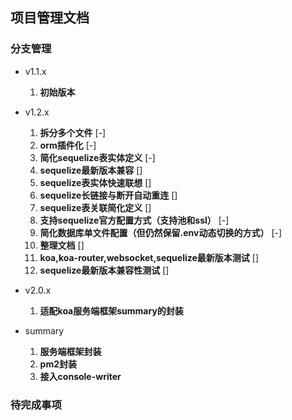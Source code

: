 ## 项目管理文档

### 分支管理

- v1.1.x
    1. **初始版本**

- v1.2.x
    1. **拆分多个文件** [-]
    2. **orm插件化** [-]
    3. **简化sequelize表实体定义** [-]
    4. **sequelize最新版本兼容** []
    5. **sequelize表实体快速联想** []
    6. **sequelize长链接与断开自动重连** []
    7. **sequelize表关联简化定义** []
    8. **支持sequelize官方配置方式（支持池和ssl）** [-]
    9. **简化数据库单文件配置（但仍然保留.env动态切换的方式）** [-]
    10. **整理文档** []
    11. **koa,koa-router,websocket,sequelize最新版本测试** []
    12. **sequelize最新版本兼容性测试** []

- v2.0.x
    1. **适配koa服务端框架summary的封装**

- summary
    1. **服务端框架封装**
    2. **pm2封装**
    3. **接入console-writer**

### 待完成事项


